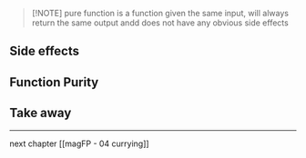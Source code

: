 > [!NOTE] pure function
> is a function given the same input, will always return the same output andd does not have any obvious side effects

## Side effects

## Function Purity

## Take away

---

next chapter [[magFP - 04 currying]]
